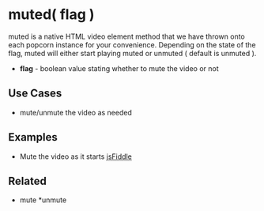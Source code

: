 muted( flag )
=============

muted is a native HTML video element method that we have thrown onto each popcorn instance for your convenience. Depending on the state of the flag, muted will either start playing muted or unmuted ( default is unmuted ).

* **flag** - boolean value stating whether to mute the video or not 

Use Cases
----------

* mute/unmute the video as needed

Examples
-----------

* Mute the video as it starts [jsFiddle](http://jsfiddle.net/8Pdhh/)

Related
----------

* mute
*unmute
